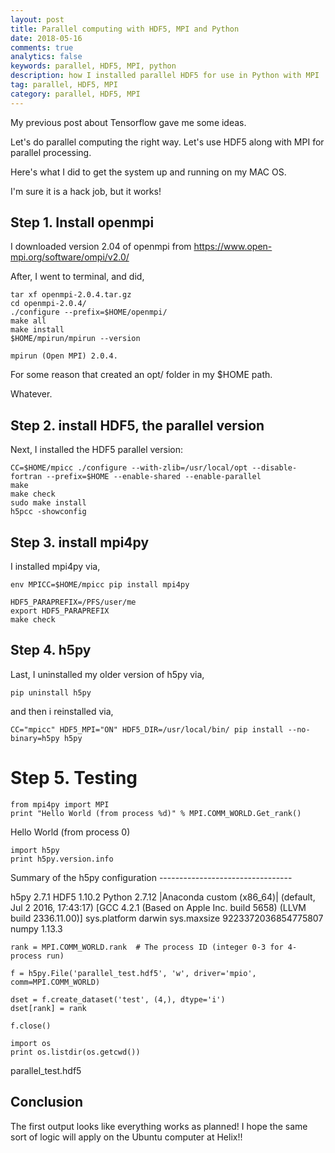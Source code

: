 ```yaml
---
layout: post
title: Parallel computing with HDF5, MPI and Python
date: 2018-05-16
comments: true
analytics: false
keywords: parallel, HDF5, MPI, python
description: how I installed parallel HDF5 for use in Python with MPI
tag: parallel, HDF5, MPI
category: parallel, HDF5, MPI
---
```


My previous post about Tensorflow gave me some ideas.

Let's do parallel computing the right way. Let's use HDF5 along with MPI for parallel processing.

Here's what I did to get the system up and running on my MAC OS.

I'm sure it is a hack job, but it works!

## Step 1. Install openmpi

I downloaded version 2.04 of openmpi from https://www.open-mpi.org/software/ompi/v2.0/

After, I went to terminal, and did,

```
tar xf openmpi-2.0.4.tar.gz
cd openmpi-2.0.4/
./configure --prefix=$HOME/openmpi/
make all
make install
$HOME/mpirun/mpirun --version

mpirun (Open MPI) 2.0.4.
```
For some reason that created an opt/ folder in my $HOME path.

Whatever.

## Step 2. install HDF5, the parallel version

Next, I installed the HDF5 parallel version:

```
CC=$HOME/mpicc ./configure --with-zlib=/usr/local/opt --disable-fortran --prefix=$HOME --enable-shared --enable-parallel
make
make check
sudo make install
h5pcc -showconfig
```

## Step 3. install mpi4py

I installed mpi4py via,
```
env MPICC=$HOME/mpicc pip install mpi4py
```
    HDF5_PARAPREFIX=/PFS/user/me
    export HDF5_PARAPREFIX
    make check


## Step 4. h5py

Last, I uninstalled my older version of h5py via,
```
pip uninstall h5py
```
 and then i reinstalled via,
 ```
CC="mpicc" HDF5_MPI="ON" HDF5_DIR=/usr/local/bin/ pip install --no-binary=h5py h5py
```

# Step 5. Testing

```
from mpi4py import MPI
print "Hello World (from process %d)" % MPI.COMM_WORLD.Get_rank()
```
<div>
Hello World (from process 0)
</div>


```
import h5py
print h5py.version.info
```
<div>
Summary of the h5py configuration
---------------------------------

h5py    2.7.1
HDF5    1.10.2
Python  2.7.12 |Anaconda custom (x86_64)| (default, Jul  2 2016, 17:43:17)
[GCC 4.2.1 (Based on Apple Inc. build 5658) (LLVM build 2336.11.00)]
sys.platform    darwin
sys.maxsize     9223372036854775807
numpy   1.13.3
</div>


```
rank = MPI.COMM_WORLD.rank  # The process ID (integer 0-3 for 4-process run)

f = h5py.File('parallel_test.hdf5', 'w', driver='mpio', comm=MPI.COMM_WORLD)

dset = f.create_dataset('test', (4,), dtype='i')
dset[rank] = rank

f.close()
```
```
import os
print os.listdir(os.getcwd())
```
<div>
parallel_test.hdf5
</div>

## Conclusion

The first output looks like everything works as planned! I hope the same sort of logic will apply on the Ubuntu computer at Helix!!
